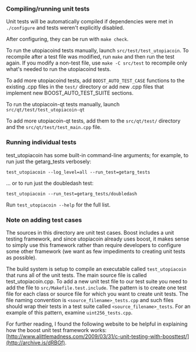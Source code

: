 ### Compiling/running unit tests

Unit tests will be automatically compiled if dependencies were met in `./configure`
and tests weren't explicitly disabled.

After configuring, they can be run with `make check`.

To run the utopiacoind tests manually, launch `src/test/test_utopiacoin`. To recompile
after a test file was modified, run `make` and then run the test again. If you
modify a non-test file, use `make -C src/test` to recompile only what's needed
to run the utopiacoind tests.

To add more utopiacoind tests, add `BOOST_AUTO_TEST_CASE` functions to the existing
.cpp files in the `test/` directory or add new .cpp files that
implement new BOOST_AUTO_TEST_SUITE sections.

To run the utopiacoin-qt tests manually, launch `src/qt/test/test_utopiacoin-qt`

To add more utopiacoin-qt tests, add them to the `src/qt/test/` directory and
the `src/qt/test/test_main.cpp` file.

### Running individual tests

test_utopiacoin has some built-in command-line arguments; for
example, to run just the getarg_tests verbosely:

    test_utopiacoin --log_level=all --run_test=getarg_tests

... or to run just the doubledash test:

    test_utopiacoin --run_test=getarg_tests/doubledash

Run `test_utopiacoin --help` for the full list.

### Note on adding test cases

The sources in this directory are unit test cases.  Boost includes a
unit testing framework, and since utopiacoin already uses boost, it makes
sense to simply use this framework rather than require developers to
configure some other framework (we want as few impediments to creating
unit tests as possible).

The build system is setup to compile an executable called `test_utopiacoin`
that runs all of the unit tests.  The main source file is called
test_utopiacoin.cpp. To add a new unit test file to our test suite you need 
to add the file to `src/Makefile.test.include`. The pattern is to create 
one test file for each class or source file for which you want to create 
unit tests.  The file naming convention is `<source_filename>_tests.cpp` 
and such files should wrap their tests in a test suite 
called `<source_filename>_tests`. For an example of this pattern, 
examine `uint256_tests.cpp`.

For further reading, I found the following website to be helpful in
explaining how the boost unit test framework works:
[http://www.alittlemadness.com/2009/03/31/c-unit-testing-with-boosttest/](http://archive.is/dRBGf).
